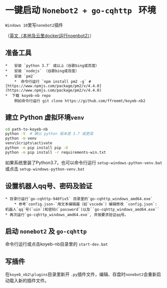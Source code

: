 # 一键启动 `Nonebot2 + go-cqhttp ` 环境
`Windows 10`里写`nonebot2`插件

（[英文（本地及云里docker运行noenbot2）](https://github.com/ffreemt/koyeb-nb2/blob/master/README.md)）

## 准备工具
    *   安装 `python 3.7` 或以上（谷歌bing或百度）
    *   安装 `nodejs` （谷歌bing或百度）
    *   安装 `pm2`
        *  命令行运行 `npm install pm2 -g` # [https://www.npmjs.com/package/pm2/v/4.4.0](https://www.npmjs.com/package/pm2/v/4.4.0)
    *  下载 koyeb-nb repo
        例如命令行运行 git clone https://github.com/ffreemt/koyeb-nb2
## 建立 Python 虚拟环境`venv`
```bash
cd path-to-koyeb-nb
python -V  # 确认 python 版本是 3.7 或更高
python -m venv
venv\Scripts\activate
python -m pip install pip -U
python -m pip install -r requirements-win.txt
```
如果系统里装了Python3.7，也可以命令行运行 `setup-windows-python-venv.bat` 或点击 `setup-windows-python-venv.bat`

##   设置机器人qq号、密码及验证
    * 目录行运行`go-cqhttp-940fix5` 目录里的`go-cqhttp_windows_amd64.exe`
        * 参考`config.json-`用文本编辑器（如`vscode`）编辑修改 `config.json`: 机器人`qq`号(`uin`)和密码(`password`)以及``go-cqhttp_windows_amd64.exe``
    * 再次运行`go-cqhttp_windows_amd64.exe`, 并按要求验证qq号。

## 启动 `nonebot2` 及 `go-cqhttp`
命令行运行或点击koyeb-nb目录里的
    `start-dev.bat`

## 写插件
在`koyeb_nb2\plugins`目录里新开 `.py`插件文件，编辑、存盘时`nonebot2`会重新启动载入新的插件文件。